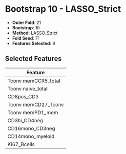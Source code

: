 # Bootstrap 10 - LASSO_Strict

- **Outer Fold**: 21
- **Bootstrap**: 10
- **Method**: LASSO_Strict
- **Fold Seed**: 71
- **Features Selected**: 9

## Selected Features

| Feature |
|---------|
| Tconv memCCR5_total |
| Tconv naive_total |
| CD8pos_CD3 |
| Tconv memCD27_Tconv |
| Tconv memPD1_mem |
| CD3hi_CD4neg |
| CD16mono_CD3neg |
| CD14mono_myeloid |
| Ki67_Bcells |
